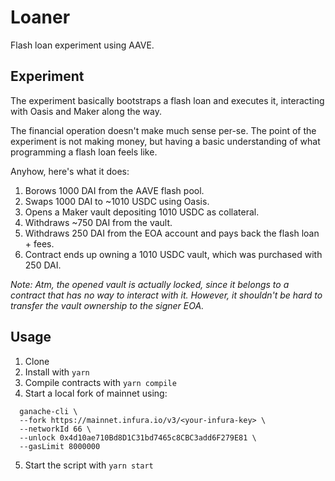 # Loaner

Flash loan experiment using AAVE.

## Experiment

The experiment basically bootstraps a flash loan and executes it, interacting with Oasis and Maker along the way.

The financial operation doesn't make much sense per-se. The point of the experiment is not making money, but having a basic understanding of what programming a flash loan feels like.

Anyhow, here's what it does:

1. Borows 1000 DAI from the AAVE flash pool.
2. Swaps 1000 DAI to ~1010 USDC using Oasis.
3. Opens a Maker vault depositing 1010 USDC as collateral.
4. Withdraws ~750 DAI from the vault.
5. Withdraws 250 DAI from the EOA account and pays back the flash loan + fees.
6. Contract ends up owning a 1010 USDC vault, which was purchased with 250 DAI.

_Note: Atm, the opened vault is actually locked, since it belongs to a contract that has no way to interact with it. However, it shouldn't be hard to transfer the vault ownership to the signer EOA._

## Usage

1. Clone
2. Install with `yarn`
3. Compile contracts with `yarn compile`
4. Start a local fork of mainnet using:
```
  ganache-cli \
  --fork https://mainnet.infura.io/v3/<your-infura-key> \
  --networkId 66 \
  --unlock 0x4d10ae710Bd8D1C31bd7465c8CBC3add6F279E81 \
  --gasLimit 8000000
```
5. Start the script with `yarn start`

